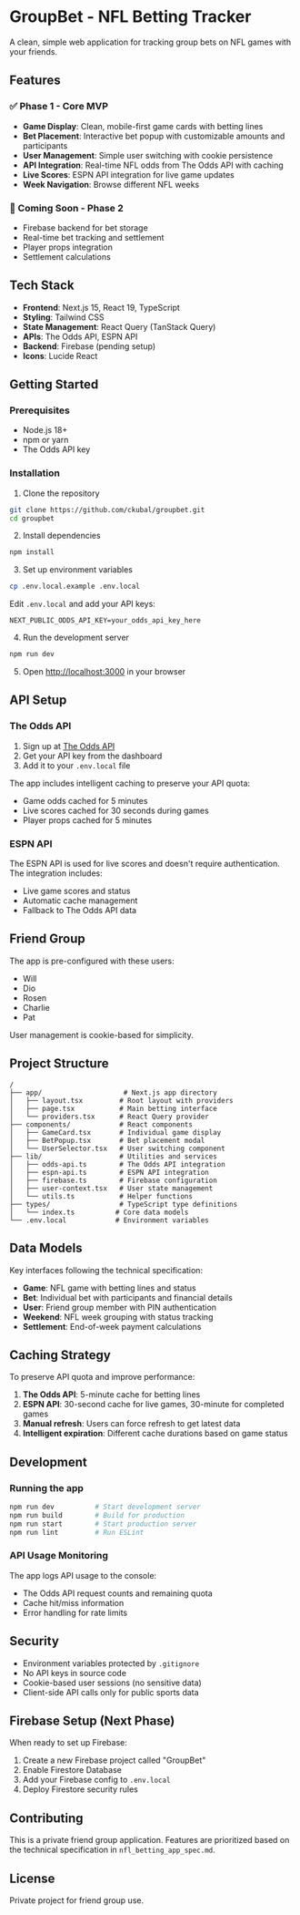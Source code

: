 # GroupBet - NFL Betting Tracker

A clean, simple web application for tracking group bets on NFL games with your friends.

## Features

### ✅ Phase 1 - Core MVP
- **Game Display**: Clean, mobile-first game cards with betting lines
- **Bet Placement**: Interactive bet popup with customizable amounts and participants
- **User Management**: Simple user switching with cookie persistence
- **API Integration**: Real-time NFL odds from The Odds API with caching
- **Live Scores**: ESPN API integration for live game updates
- **Week Navigation**: Browse different NFL weeks

### 🚧 Coming Soon - Phase 2
- Firebase backend for bet storage
- Real-time bet tracking and settlement
- Player props integration
- Settlement calculations

## Tech Stack

- **Frontend**: Next.js 15, React 19, TypeScript
- **Styling**: Tailwind CSS
- **State Management**: React Query (TanStack Query)
- **APIs**: The Odds API, ESPN API
- **Backend**: Firebase (pending setup)
- **Icons**: Lucide React

## Getting Started

### Prerequisites
- Node.js 18+
- npm or yarn
- The Odds API key

### Installation

1. Clone the repository
```bash
git clone https://github.com/ckubal/groupbet.git
cd groupbet
```

2. Install dependencies
```bash
npm install
```

3. Set up environment variables
```bash
cp .env.local.example .env.local
```

Edit `.env.local` and add your API keys:
```env
NEXT_PUBLIC_ODDS_API_KEY=your_odds_api_key_here
```

4. Run the development server
```bash
npm run dev
```

5. Open [http://localhost:3000](http://localhost:3000) in your browser

## API Setup

### The Odds API
1. Sign up at [The Odds API](https://the-odds-api.com/)
2. Get your API key from the dashboard
3. Add it to your `.env.local` file

The app includes intelligent caching to preserve your API quota:
- Game odds cached for 5 minutes
- Live scores cached for 30 seconds during games
- Player props cached for 5 minutes

### ESPN API
The ESPN API is used for live scores and doesn't require authentication. The integration includes:
- Live game scores and status
- Automatic cache management
- Fallback to The Odds API data

## Friend Group

The app is pre-configured with these users:
- Will
- Dio
- Rosen
- Charlie
- Pat

User management is cookie-based for simplicity.

## Project Structure

```
/
├── app/                    # Next.js app directory
│   ├── layout.tsx         # Root layout with providers
│   ├── page.tsx           # Main betting interface
│   └── providers.tsx      # React Query provider
├── components/            # React components
│   ├── GameCard.tsx       # Individual game display
│   ├── BetPopup.tsx       # Bet placement modal
│   └── UserSelector.tsx   # User switching component
├── lib/                   # Utilities and services
│   ├── odds-api.ts        # The Odds API integration
│   ├── espn-api.ts        # ESPN API integration
│   ├── firebase.ts        # Firebase configuration
│   ├── user-context.tsx   # User state management
│   └── utils.ts           # Helper functions
├── types/                 # TypeScript type definitions
│   └── index.ts          # Core data models
└── .env.local            # Environment variables
```

## Data Models

Key interfaces following the technical specification:

- **Game**: NFL game with betting lines and status
- **Bet**: Individual bet with participants and financial details
- **User**: Friend group member with PIN authentication
- **Weekend**: NFL week grouping with status tracking
- **Settlement**: End-of-week payment calculations

## Caching Strategy

To preserve API quota and improve performance:

1. **The Odds API**: 5-minute cache for betting lines
2. **ESPN API**: 30-second cache for live games, 30-minute for completed games
3. **Manual refresh**: Users can force refresh to get latest data
4. **Intelligent expiration**: Different cache durations based on game status

## Development

### Running the app
```bash
npm run dev          # Start development server
npm run build        # Build for production
npm run start        # Start production server
npm run lint         # Run ESLint
```

### API Usage Monitoring

The app logs API usage to the console:
- The Odds API request counts and remaining quota
- Cache hit/miss information
- Error handling for rate limits

## Security

- Environment variables protected by `.gitignore`
- No API keys in source code
- Cookie-based user sessions (no sensitive data)
- Client-side API calls only for public sports data

## Firebase Setup (Next Phase)

When ready to set up Firebase:
1. Create a new Firebase project called "GroupBet"
2. Enable Firestore Database
3. Add your Firebase config to `.env.local`
4. Deploy Firestore security rules

## Contributing

This is a private friend group application. Features are prioritized based on the technical specification in `nfl_betting_app_spec.md`.

## License

Private project for friend group use.